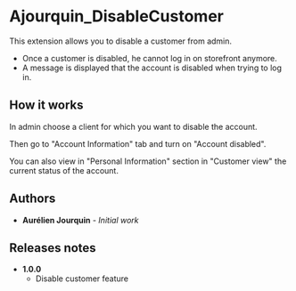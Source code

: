 # Ajourquin_DisableCustomer

This extension allows you to disable a customer from admin.

* Once a customer is disabled, he cannot log in on storefront anymore. 
* A message is displayed that the account is disabled when trying to log in.  

## How it works

In admin choose a client for which you want to disable the account.

Then go to "Account Information" tab and turn on "Account disabled".

You can also view in "Personal Information" section in "Customer view" the current status of the account.

## Authors

* **Aurélien Jourquin**       - *Initial work*

## Releases notes

* **1.0.0**
    * Disable customer feature